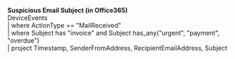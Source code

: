 **Suspicious Email Subject (in Office365)**</br>
DeviceEvents</br>
| where ActionType == "MailReceived"</br>
| where Subject has "invoice" and Subject has_any("urgent", "payment", "overdue")</br>
| project Timestamp, SenderFromAddress, RecipientEmailAddress, Subject</br>
